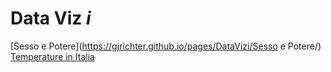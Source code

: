 # Data Viz *i*

[Sesso e Potere](https://gjrichter.github.io/pages/DataVizi/Sesso e Potere/)
[Temperature in Italia](https://gjrichter.github.io/pages/DataVizi/MeteoItalia/)







